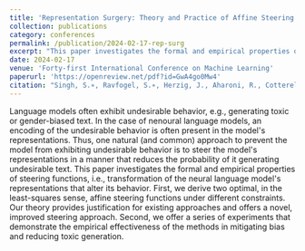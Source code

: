 ```yaml
---
title: 'Representation Surgery: Theory and Practice of Affine Steering'
collection: publications
category: conferences
permalink: /publication/2024-02-17-rep-surg
excerpt: "This paper investigates the formal and empirical properties of steering functions, i.e., transformation of the neural language model's representations that alter its behavior."
date: 2024-02-17
venue: 'Forty-first International Conference on Machine Learning'
paperurl: 'https://openreview.net/pdf?id=GwA4go0Mw4'
citation: "Singh, S.∗, Ravfogel, S.∗, Herzig, J., Aharoni, R., Cotterell, R., Kumaraguru, P. (2024)"
---
```

Language models often exhibit undesirable behavior, e.g., generating toxic or gender-biased text. In the case of nenoural language models, an encoding of the undesirable behavior is often present in the model's representations. Thus, one natural (and common) approach to prevent the model from exhibiting undesirable behavior is to steer the model's representations in a manner that reduces the probability of it generating undesirable text. This paper investigates the formal and empirical properties of steering functions, i.e., transformation of the neural language model's representations that alter its behavior. First, we derive two optimal, in the least-squares sense, affine steering functions under different constraints. Our theory provides justification for existing approaches and offers a novel, improved steering approach. Second, we offer a series of experiments that demonstrate the empirical effectiveness of the methods in mitigating bias and reducing toxic generation.

